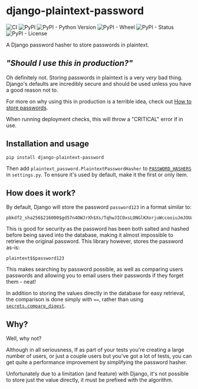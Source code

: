 # django-plaintext-password

![CI](https://github.com/RealOrangeOne/django-plaintext-password/workflows/CI/badge.svg)
![PyPI](https://img.shields.io/pypi/v/django-plaintext-password.svg)
![PyPI - Python Version](https://img.shields.io/pypi/pyversions/django-plaintext-password.svg)
![PyPI - Wheel](https://img.shields.io/pypi/wheel/django-plaintext-password.svg)
![PyPI - Status](https://img.shields.io/pypi/status/django-plaintext-password.svg)
![PyPI - License](https://img.shields.io/pypi/l/django-plaintext-password.svg)


A Django password hasher to store passwords in plaintext.

## _"Should I use this in production?"_

Oh definitely not. Storing passwords in plaintext is a very *very* bad thing. Django's defaults are incredibly secure and should be used unless you have a good reason not to.

For more on why using this in production is a terrible idea, check out [How to store passwords](https://theorangeone.net/posts/how-to-store-passwords/).

When running deployment checks, this will throw a "CRITICAL" error if in use.

## Installation and usage

```
pip install django-plaintext-password
```

Then add `plaintext_password.PlaintextPasswordHasher` to [`PASSWORD_HASHERS`](https://docs.djangoproject.com/en/dev/ref/settings/#std:setting-PASSWORD_HASHERS) in `settings.py`. To ensure it's used by default, make it the first or only item.

## How does it work?

By default, Django will store the password `password123` in a format similar to:

```
pbkdf2_sha256$216000$gd57n4OWJrXh$Xs/TqhwJICOxsLONGlKXorjuWccooiuJmJOUaxbwcOQ=
```

This is good for security as the password has been both salted and hashed before being saved into the database, making it almost impossible to retrieve the original password. This library however, stores the password as-is:

```
plaintext$$password123
```

This makes searching by password possible, as well as comparing users passwords and allowing you to email users their passwords if they forget them - neat!

In addition to storing the values directly in the database for easy retrieval, the comparison is done simply with `==`, rather than using [`secrets.compare_digest`](https://docs.python.org/3/library/secrets.html#secrets.compare_digest).

## Why?

Well, why not?

Although in all seriousness, If as part of your tests you're creating a large number of users, or just a couple users but you've got a lot of tests, you can get quite a performance improvement by simplifying the password hasher.

Unfortunately due to a limitation (and feature) with Django, it's not possible to store just the value directly, it must be prefixed with the algorithm.
